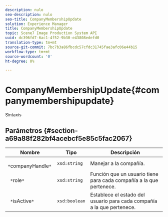 ```yaml
---
description: nulo
seo-description: nulo
seo-title: CompanyMembershipUpdate
solution: Experience Manager
title: CompanyMembershipUpdate
topic: Scene7 Image Production System API
uuid: dc396fd7-6ac1-4f52-9b30-e43808edefd0
translation-type: tm+mt
source-git-commit: 7bc7b3a86fbcdc57cfdc31745fae3afc06e44b15
workflow-type: tm+mt
source-wordcount: '0'
ht-degree: 0%

---
```



# CompanyMembershipUpdate{#companymembershipupdate}

Sintaxis

## Parámetros {#section-a69a88f282bf4acebcf5e85c5fac2067}

| Nombre | Tipo | Descripción |
|---|---|---|
| ` *`companyHandle`*` | `xsd:string` | Manejar a la compañía. |
| ` *`role`*` | `xsd:string` | Función que un usuario tiene para cada compañía a la que pertenece. |
| ` *`isActive`*` | `xsd:boolean` | Establece el estado del usuario para cada compañía a la que pertenece. |

